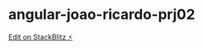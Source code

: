 # angular-joao-ricardo-prj02

[Edit on StackBlitz ⚡️](https://stackblitz.com/edit/angular-joao-ricardo-prj02)